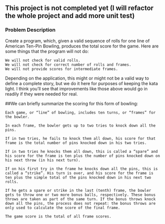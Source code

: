 ## This project is not completed yet (I will refactor the whole project and add more unit test)

### Problem Description

Create a program, which, given a valid sequence of rolls for one line of American Ten-Pin Bowling, produces the total score for the game. Here are some things that the program will not do:

    We will not check for valid rolls.
    We will not check for correct number of rolls and frames.
    We will not provide scores for intermediate frames.

Depending on the application, this might or might not be a valid way to define a complete story, but we do it here for purposes of keeping the kata light. I think you’ll see that improvements like those above would go in readily if they were needed for real.

##We can briefly summarize the scoring for this form of bowling:

    Each game, or “line” of bowling, includes ten turns, or “frames” for the bowler.
    
    In each frame, the bowler gets up to two tries to knock down all the pins.
    
    If in two tries, he fails to knock them all down, his score for that frame is the total number of pins knocked down in his two tries.
    
    If in two tries he knocks them all down, this is called a “spare” and his score for the frame is ten plus the number of pins knocked down on his next throw (in his next turn).
   
    If on his first try in the frame he knocks down all the pins, this is called a “strike”. His turn is over, and his score for the frame is ten plus the simple total of the pins knocked down in his next two rolls.
    
    If he gets a spare or strike in the last (tenth) frame, the bowler gets to throw one or two more bonus balls, respectively. These bonus throws are taken as part of the same turn. If the bonus throws knock down all the pins, the process does not repeat: the bonus throws are only used to calculate the score of the final frame.
    
    The game score is the total of all frame scores.

